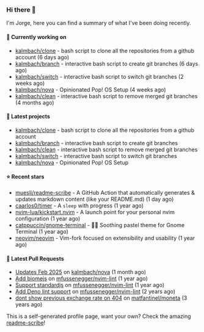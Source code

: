 ### Hi there 👋

I'm Jorge, here you can find a summary of what I've been doing recently.

#### 👷 Currently working on

- [kalmbach/clone](https://github.com/kalmbach/clone) - bash script to clone all the repositories from a github account (6 days ago)
- [kalmbach/branch](https://github.com/kalmbach/branch) - interactive bash script to create git branches (6 days ago)
- [kalmbach/switch](https://github.com/kalmbach/switch) - interactive bash script to switch git branches (2 weeks ago)
- [kalmbach/nova](https://github.com/kalmbach/nova) - Opinionated Pop! OS Setup (4 weeks ago)
- [kalmbach/clean](https://github.com/kalmbach/clean) - interactive bash script to remove merged git branches (4 months ago)

#### 🌱 Latest projects

- [kalmbach/clone](https://github.com/kalmbach/clone) - bash script to clone all the repositories from a github account
- [kalmbach/branch](https://github.com/kalmbach/branch) - interactive bash script to create git branches
- [kalmbach/clean](https://github.com/kalmbach/clean) - interactive bash script to remove merged git branches
- [kalmbach/switch](https://github.com/kalmbach/switch) - interactive bash script to switch git branches
- [kalmbach/nova](https://github.com/kalmbach/nova) - Opinionated Pop! OS Setup

#### ⭐ Recent stars

- [muesli/readme-scribe](https://github.com/muesli/readme-scribe) - A GitHub Action that automatically generates &amp; updates markdown content (like your README.md) (1 day ago)
- [caarlos0/timer](https://github.com/caarlos0/timer) - A `sleep` with progress (1 year ago)
- [nvim-lua/kickstart.nvim](https://github.com/nvim-lua/kickstart.nvim) - A launch point for your personal nvim configuration (1 year ago)
- [catppuccin/gnome-terminal](https://github.com/catppuccin/gnome-terminal) - 🧝‍♂️ Soothing pastel theme for Gnome Terminal (1 year ago)
- [neovim/neovim](https://github.com/neovim/neovim) - Vim-fork focused on extensibility and usability (1 year ago)

#### 🔨 Latest Pull Requests

- [Updates Feb 2025](https://github.com/kalmbach/nova/pull/2) on [kalmbach/nova](https://github.com/kalmbach/nova) (1 month ago)
- [Add biomejs](https://github.com/mfussenegger/nvim-lint/pull/403) on [mfussenegger/nvim-lint](https://github.com/mfussenegger/nvim-lint) (1 year ago)
- [Support standardjs](https://github.com/mfussenegger/nvim-lint/pull/400) on [mfussenegger/nvim-lint](https://github.com/mfussenegger/nvim-lint) (1 year ago)
- [Add Deno lint support](https://github.com/mfussenegger/nvim-lint/pull/389) on [mfussenegger/nvim-lint](https://github.com/mfussenegger/nvim-lint) (2 years ago)
- [dont show previous exchange rate on 404](https://github.com/matfantinel/moneta/pull/62) on [matfantinel/moneta](https://github.com/matfantinel/moneta) (3 years ago)


This is a self-generated profile page, want your own? Check the amazing [readme-scribe](https://github.com/muesli/readme-scribe)!
